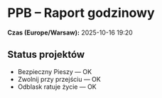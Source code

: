 # PPB – Raport godzinowy
**Czas (Europe/Warsaw):** 2025-10-16 19:20

## Status projektów
- Bezpieczny Pieszy — OK
- Zwolnij przy przejściu — OK
- Odblask ratuje życie — OK

